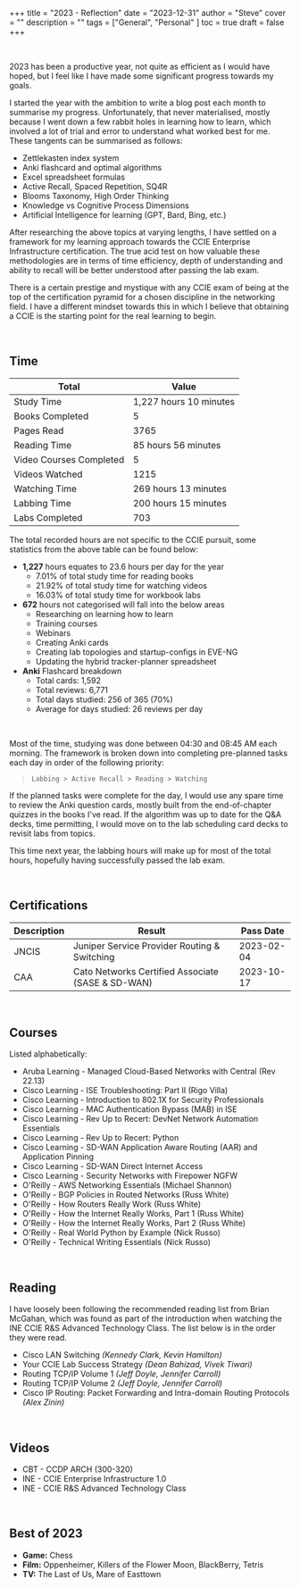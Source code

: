 +++
title = "2023 - Reflection"
date = "2023-12-31"
author = "Steve"
cover = ""
description = ""
tags = ["General", "Personal" ]
toc = true
draft = false
+++

&nbsp;

2023 has been a productive year, not quite as efficient as I would have hoped, but I feel like I have made some significant progress towards my goals.

I started the year with the ambition to write a blog post each month to summarise my progress. Unfortunately, that never materialised, mostly because I went down a few rabbit holes in learning how to learn, which involved a lot of trial and error to understand what worked best for me. These tangents can be summarised as follows:

+ Zettlekasten index system 
+ Anki flashcard and optimal algorithms
+ Excel spreadsheet formulas
+ Active Recall, Spaced Repetition, SQ4R
+ Blooms Taxonomy, High Order Thinking
+ Knowledge vs Cognitive Process Dimensions
+ Artificial Intelligence for learning (GPT, Bard, Bing, etc.)

After researching the above topics at varying lengths, I have settled on a framework for my learning approach towards the CCIE Enterprise Infrastructure certification. The true acid test on how valuable these methodologies are in terms of time efficiency, depth of understanding and ability to recall will be better understood after passing the lab exam.

There is a certain prestige and mystique with any CCIE exam of being at the top of the certification pyramid for a chosen discipline in the networking field. I have a different mindset towards this in which I believe that obtaining a CCIE is the starting point for the real learning to begin.

&nbsp;

## Time

| Total | Value |
|------|-------|
| Study Time | 1,227 hours 10 minutes |
| Books Completed | 5 | 
| Pages Read | 3765 |
| Reading Time | 85 hours 56 minutes |
| Video Courses Completed | 5 | 
| Videos Watched | 1215 | 
| Watching Time | 269 hours 13 minutes | 
| Labbing Time | 200 hours 15 minutes  | 
| Labs Completed | 703 | 

The total recorded hours are not specific to the CCIE pursuit, some statistics from the above table can be found below:

- **1,227** hours equates to 23.6 hours per day for the year
    - 7.01% of total study time for reading books
    - 21.92% of total study time for watching videos
    - 16.03% of total study time for workbook labs
- **672** hours not categorised will fall into the below areas
    - Researching on learning how to learn 
    - Training courses
    - Webinars 
    - Creating Anki cards
    - Creating lab topologies and startup-configs in EVE-NG
    - Updating the hybrid tracker-planner spreadsheet 
- **Anki** Flashcard breakdown
    - Total cards: 1,592
    - Total reviews: 6,771 
    - Total days studied: 256 of 365 (70%)
    - Average for days studied: 26 reviews per day 

&nbsp;

Most of the time, studying was done between 04:30 and 08:45 AM each morning. The framework is broken down into completing pre-planned tasks each day in order of the following priority: 

> ``` 
> Labbing > Active Recall > Reading > Watching
> ```

If the planned tasks were complete for the day, I would use any spare time to review the Anki question cards, mostly built from the end-of-chapter quizzes in the books I've read. If the algorithm was up to date for the Q&A decks, time permitting, I would move on to the lab scheduling card decks to revisit labs from topics. 

This time next year, the labbing hours will make up for most of the total hours, hopefully having successfully passed the lab exam. 

&nbsp;

## Certifications 

| Description | Result | Pass Date |
|-------------|--------|------|
| JNCIS | Juniper Service Provider Routing & Switching | 2023-02-04 | 
| CAA | Cato Networks Certified Associate (SASE & SD-WAN) | 2023-10-17 |

&nbsp;

## Courses 

Listed alphabetically:

+ Aruba Learning - Managed Cloud-Based Networks with Central (Rev 22.13)
+ Cisco Learning - ISE Troubleshooting: Part II (Rigo Villa) 
+ Cisco Learning - Introduction to 802.1X for Security Professionals 
+ Cisco Learning - MAC Authentication Bypass (MAB) in ISE 
+ Cisco Learning - Rev Up to Recert: DevNet Network Automation Essentials 
+ Cisco Learning - Rev Up to Recert: Python 
+ Cisco Learning - SD-WAN Application Aware Routing (AAR) and Application Pinning 
+ Cisco Learning - SD-WAN Direct Internet Access 
+ Cisco Learning - Security Networks with Firepower NGFW
+ O'Reilly - AWS Networking Essentials (Michael Shannon) 
+ O'Reilly - BGP Policies in Routed Networks (Russ White)
+ O'Reilly - How Routers Really Work (Russ White)
+ O'Reilly - How the Internet Really Works, Part 1 (Russ White)
+ O'Reilly - How the Internet Really Works, Part 2 (Russ White) 
+ O'Reilly - Real World Python by Example (Nick Russo) 
+ O'Reilly - Technical Writing Essentials (Nick Russo) 

&nbsp;

## Reading 

I have loosely been following the recommended reading list from Brian McGahan, which was found as part of the introduction when watching the INE CCIE R&S Advanced Technology Class. The list below is in the order they were read.

- Cisco LAN Switching _(Kennedy Clark, Kevin Hamilton)_
- Your CCIE Lab Success Strategy _(Dean Bahizad, Vivek Tiwari)_
- Routing TCP/IP Volume 1 _(Jeff Doyle, Jennifer Carroll)_
- Routing TCP/IP Volume 2 _(Jeff Doyle, Jennifer Carroll)_
- Cisco IP Routing: Packet Forwarding and Intra-domain Routing Protocols _(Alex Zinin)_


&nbsp;

## Videos 

+ CBT - CCDP ARCH (300-320)
+ INE - CCIE Enterprise Infrastructure 1.0
+ INE - CCIE R&S Advanced Technology Class 


&nbsp;

## Best of 2023

+ **Game:** Chess
+ **Film:** Oppenheimer, Killers of the Flower Moon, BlackBerry, Tetris 
+ **TV:** The Last of Us, Mare of Easttown

